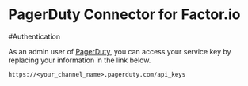 PagerDuty Connector for Factor.io
======================

#Authentication

As an admin user of [PagerDuty](http://www.pagerduty.com/), you can access your service key by replacing your information in the link below.

`https://<your_channel_name>.pagerduty.com/api_keys`
